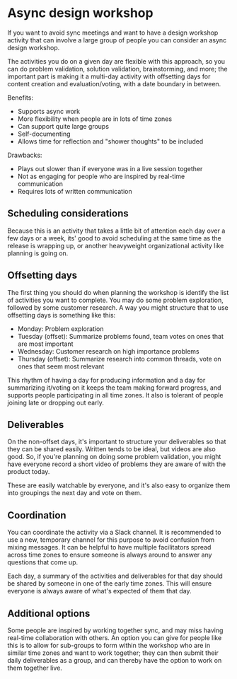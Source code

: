 # Async design workshop

If you want to avoid sync meetings and want to have a design workshop activity that can involve a large group of people you can consider an async design workshop.

The activities you do on a given day are flexible with this approach, so you can do problem validation, solution validation, brainstorming, and more; the important part is making it a multi-day activity with offsetting days for content creation and evaluation/voting, with a date boundary in between.

Benefits:

- Supports async work
- More flexibility when people are in lots of time zones
- Can support quite large groups
- Self-documenting
- Allows time for reflection and "shower thoughts" to be included

Drawbacks:

- Plays out slower than if everyone was in a live session together
- Not as engaging for people who are inspired by real-time communication
- Requires lots of written communication

## Scheduling considerations

Because this is an activity that takes a little bit of attention each day over a few days or a week, its' good to avoid scheduling at the same time as the release is wrapping up, or another heavyweight organizational activity like planning is going on.

## Offsetting days

The first thing you should do when planning the workshop is identify the list of activities you want to complete. You may do some problem exploration, followed by some customer research. A way you might structure that to use offsetting days is something like this:

- Monday: Problem exploration
- Tuesday (offset): Summarize problems found, team votes on ones that are most important
- Wednesday: Customer research on high importance problems
- Thursday (offset): Summarize research into common threads, vote on ones that seem most relevant

This rhythm of having a day for producing information and a day for summarizing it/voting on it keeps the team making forward progress, and supports people participating in all time zones. It also is tolerant of people joining late or dropping out early.

## Deliverables

On the non-offset days, it's important to structure your deliverables so that they can be shared easily. Written tends to be ideal, but videos are also good. So, if you're planning on doing some problem validation, you might have everyone record a short video of problems they are aware of with the product today.

These are easily watchable by everyone, and it's also easy to organize them into groupings the next day and vote on them.

## Coordination

You can coordinate the activity via a Slack channel. It is recommended to use a new, temporary channel for this purpose to avoid confusion from mixing messages. It can be helpful to have multiple facilitators spread across time zones to ensure someone is always around to answer any questions that come up.

Each day, a summary of the activities and deliverables for that day should be shared by someone in one of the early time zones. This will ensure everyone is always aware of what's expected of them that day.

## Additional options

Some people are inspired by working together sync, and may miss having real-time collaboration with others. An option you can give for people like this is to allow for sub-groups to form within the workshop who are in similar time zones and want to work together; they can then submit their daily deliverables as a group, and can thereby have the option to work on them together live.
